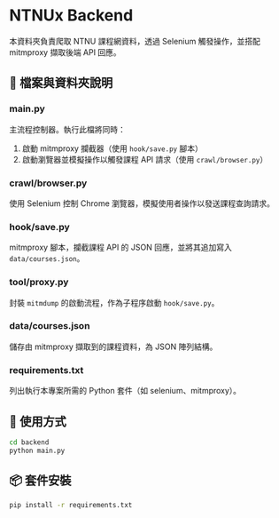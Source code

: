 # NTNUx Backend

本資料夾負責爬取 NTNU 課程網資料，透過 Selenium 觸發操作，並搭配 mitmproxy 擷取後端 API 回應。

## 📁 檔案與資料夾說明

### main.py

主流程控制器。執行此檔將同時：

1. 啟動 mitmproxy 攔截器（使用 `hook/save.py` 腳本）
2. 啟動瀏覽器並模擬操作以觸發課程 API 請求（使用 `crawl/browser.py`）

### crawl/browser.py

使用 Selenium 控制 Chrome 瀏覽器，模擬使用者操作以發送課程查詢請求。

### hook/save.py

mitmproxy 腳本，攔截課程 API 的 JSON 回應，並將其追加寫入 `data/courses.json`。

### tool/proxy.py

封裝 `mitmdump` 的啟動流程，作為子程序啟動 `hook/save.py`。

### data/courses.json

儲存由 mitmproxy 擷取到的課程資料，為 JSON 陣列結構。

### requirements.txt

列出執行本專案所需的 Python 套件（如 selenium、mitmproxy）。

## 🚀 使用方式

```bash
cd backend
python main.py
```

## 📦 套件安裝

```bash
pip install -r requirements.txt
```